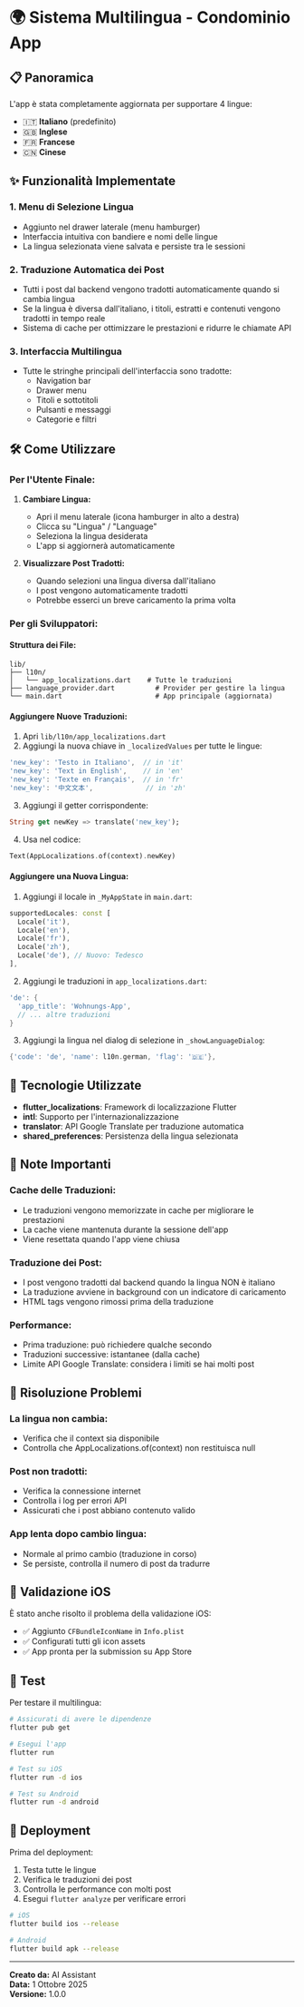 # 🌍 Sistema Multilingua - Condominio App

## 📋 Panoramica

L'app è stata completamente aggiornata per supportare 4 lingue:
- 🇮🇹 **Italiano** (predefinito)
- 🇬🇧 **Inglese**
- 🇫🇷 **Francese**
- 🇨🇳 **Cinese**

## ✨ Funzionalità Implementate

### 1. **Menu di Selezione Lingua**
- Aggiunto nel drawer laterale (menu hamburger)
- Interfaccia intuitiva con bandiere e nomi delle lingue
- La lingua selezionata viene salvata e persiste tra le sessioni

### 2. **Traduzione Automatica dei Post**
- Tutti i post dal backend vengono tradotti automaticamente quando si cambia lingua
- Se la lingua è diversa dall'italiano, i titoli, estratti e contenuti vengono tradotti in tempo reale
- Sistema di cache per ottimizzare le prestazioni e ridurre le chiamate API

### 3. **Interfaccia Multilingua**
- Tutte le stringhe principali dell'interfaccia sono tradotte:
  - Navigation bar
  - Drawer menu
  - Titoli e sottotitoli
  - Pulsanti e messaggi
  - Categorie e filtri

## 🛠️ Come Utilizzare

### Per l'Utente Finale:

1. **Cambiare Lingua:**
   - Apri il menu laterale (icona hamburger in alto a destra)
   - Clicca su "Lingua" / "Language"
   - Seleziona la lingua desiderata
   - L'app si aggiornerà automaticamente

2. **Visualizzare Post Tradotti:**
   - Quando selezioni una lingua diversa dall'italiano
   - I post vengono automaticamente tradotti
   - Potrebbe esserci un breve caricamento la prima volta

### Per gli Sviluppatori:

#### Struttura dei File:

```
lib/
├── l10n/
│   └── app_localizations.dart    # Tutte le traduzioni
├── language_provider.dart          # Provider per gestire la lingua
└── main.dart                       # App principale (aggiornata)
```

#### Aggiungere Nuove Traduzioni:

1. Apri `lib/l10n/app_localizations.dart`
2. Aggiungi la nuova chiave in `_localizedValues` per tutte le lingue:

```dart
'new_key': 'Testo in Italiano',  // in 'it'
'new_key': 'Text in English',    // in 'en'
'new_key': 'Texte en Français',  // in 'fr'
'new_key': '中文文本',             // in 'zh'
```

3. Aggiungi il getter corrispondente:

```dart
String get newKey => translate('new_key');
```

4. Usa nel codice:

```dart
Text(AppLocalizations.of(context).newKey)
```

#### Aggiungere una Nuova Lingua:

1. Aggiungi il locale in `_MyAppState` in `main.dart`:

```dart
supportedLocales: const [
  Locale('it'),
  Locale('en'),
  Locale('fr'),
  Locale('zh'),
  Locale('de'), // Nuovo: Tedesco
],
```

2. Aggiungi le traduzioni in `app_localizations.dart`:

```dart
'de': {
  'app_title': 'Wohnungs-App',
  // ... altre traduzioni
}
```

3. Aggiungi la lingua nel dialog di selezione in `_showLanguageDialog`:

```dart
{'code': 'de', 'name': l10n.german, 'flag': '🇩🇪'},
```

## 🔧 Tecnologie Utilizzate

- **flutter_localizations**: Framework di localizzazione Flutter
- **intl**: Supporto per l'internazionalizzazione
- **translator**: API Google Translate per traduzione automatica
- **shared_preferences**: Persistenza della lingua selezionata

## 📝 Note Importanti

### Cache delle Traduzioni:
- Le traduzioni vengono memorizzate in cache per migliorare le prestazioni
- La cache viene mantenuta durante la sessione dell'app
- Viene resettata quando l'app viene chiusa

### Traduzione dei Post:
- I post vengono tradotti dal backend quando la lingua NON è italiano
- La traduzione avviene in background con un indicatore di caricamento
- HTML tags vengono rimossi prima della traduzione

### Performance:
- Prima traduzione: può richiedere qualche secondo
- Traduzioni successive: istantanee (dalla cache)
- Limite API Google Translate: considera i limiti se hai molti post

## 🐛 Risoluzione Problemi

### La lingua non cambia:
- Verifica che il context sia disponibile
- Controlla che AppLocalizations.of(context) non restituisca null

### Post non tradotti:
- Verifica la connessione internet
- Controlla i log per errori API
- Assicurati che i post abbiano contenuto valido

### App lenta dopo cambio lingua:
- Normale al primo cambio (traduzione in corso)
- Se persiste, controlla il numero di post da tradurre

## 🎯 Validazione iOS

È stato anche risolto il problema della validazione iOS:
- ✅ Aggiunto `CFBundleIconName` in `Info.plist`
- ✅ Configurati tutti gli icon assets
- ✅ App pronta per la submission su App Store

## 📱 Test

Per testare il multilingua:

```bash
# Assicurati di avere le dipendenze
flutter pub get

# Esegui l'app
flutter run

# Test su iOS
flutter run -d ios

# Test su Android
flutter run -d android
```

## 🚀 Deployment

Prima del deployment:

1. Testa tutte le lingue
2. Verifica le traduzioni dei post
3. Controlla le performance con molti post
4. Esegui `flutter analyze` per verificare errori

```bash
# iOS
flutter build ios --release

# Android
flutter build apk --release
```

---

**Creato da:** AI Assistant  
**Data:** 1 Ottobre 2025  
**Versione:** 1.0.0

